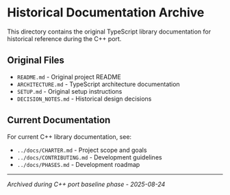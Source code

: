 # Historical Documentation Archive

This directory contains the original TypeScript library documentation for historical reference during the C++ port.

## Original Files
- `README.md` - Original project README
- `ARCHITECTURE.md` - TypeScript architecture documentation  
- `SETUP.md` - Original setup instructions
- `DECISION_NOTES.md` - Historical design decisions

## Current Documentation
For current C++ library documentation, see:
- `../docs/CHARTER.md` - Project scope and goals
- `../docs/CONTRIBUTING.md` - Development guidelines
- `../docs/PHASES.md` - Development roadmap

---
*Archived during C++ port baseline phase - 2025-08-24*
